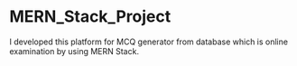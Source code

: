 # MERN_Stack_Project
I developed this platform for MCQ generator from database which is online examination by using MERN Stack.
